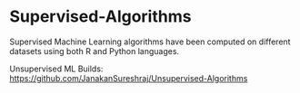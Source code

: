 # Supervised-Algorithms
Supervised Machine Learning algorithms have been computed on different datasets using both R and Python languages. 

Unsupervised ML Builds: https://github.com/JanakanSureshraj/Unsupervised-Algorithms
